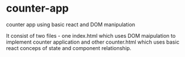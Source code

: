 # counter-app

counter app using basic react and DOM manipulation

It consist of two files - one index.html which uses DOM maipulation to implement counter application and other counter.html which uses basic react conceps of state and component relationship.

